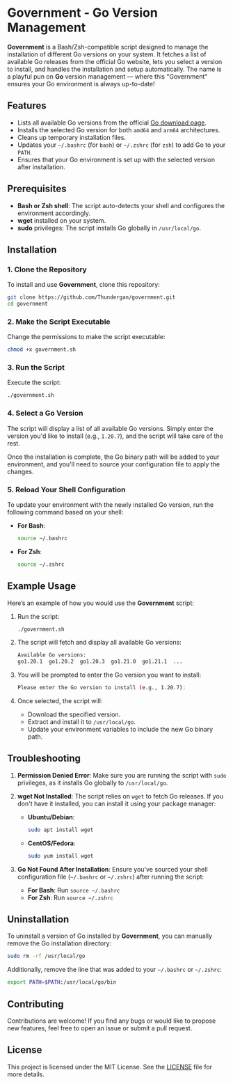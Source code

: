 # Government - Go Version Management

**Government** is a Bash/Zsh-compatible script designed to manage the installation of different Go versions on your system. It fetches a list of available Go releases from the official Go website, lets you select a version to install, and handles the installation and setup automatically. The name is a playful pun on **Go** version management — where this "Government" ensures your Go environment is always up-to-date!

## Features
- Lists all available Go versions from the official [Go download page](https://go.dev/dl/).
- Installs the selected Go version for both `amd64` and `arm64` architectures.
- Cleans up temporary installation files.
- Updates your `~/.bashrc` (for `bash`) or `~/.zshrc` (for `zsh`) to add Go to your `PATH`.
- Ensures that your Go environment is set up with the selected version after installation.

## Prerequisites
- **Bash or Zsh shell**: The script auto-detects your shell and configures the environment accordingly.
- **wget** installed on your system.
- **sudo** privileges: The script installs Go globally in `/usr/local/go`.

## Installation

### 1. Clone the Repository
To install and use **Government**, clone this repository:
```bash
git clone https://github.com/Thundergan/government.git
cd government
```

### 2. Make the Script Executable
Change the permissions to make the script executable:
```bash
chmod +x government.sh
```

### 3. Run the Script
Execute the script:
```bash
./government.sh
```

### 4. Select a Go Version
The script will display a list of all available Go versions. Simply enter the version you'd like to install (e.g., `1.20.7`), and the script will take care of the rest.

Once the installation is complete, the Go binary path will be added to your environment, and you'll need to source your configuration file to apply the changes.

### 5. Reload Your Shell Configuration
To update your environment with the newly installed Go version, run the following command based on your shell:
- **For Bash**:
  ```bash
  source ~/.bashrc
  ```
- **For Zsh**:
  ```bash
  source ~/.zshrc
  ```

## Example Usage
Here’s an example of how you would use the **Government** script:

1. Run the script:
   ```bash
   ./government.sh
   ```

2. The script will fetch and display all available Go versions:
   ```bash
   Available Go versions:
   go1.20.1  go1.20.2  go1.20.3  go1.21.0  go1.21.1  ...
   ```

3. You will be prompted to enter the Go version you want to install:
   ```bash
   Please enter the Go version to install (e.g., 1.20.7):
   ```

4. Once selected, the script will:
   - Download the specified version.
   - Extract and install it to `/usr/local/go`.
   - Update your environment variables to include the new Go binary path.

## Troubleshooting

1. **Permission Denied Error**: Make sure you are running the script with `sudo` privileges, as it installs Go globally to `/usr/local/go`.
   
2. **wget Not Installed**: The script relies on `wget` to fetch Go releases. If you don't have it installed, you can install it using your package manager:
   - **Ubuntu/Debian**:
     ```bash
     sudo apt install wget
     ```
   - **CentOS/Fedora**:
     ```bash
     sudo yum install wget
     ```

3. **Go Not Found After Installation**: Ensure you've sourced your shell configuration file (`~/.bashrc` or `~/.zshrc`) after running the script:
   - **For Bash**: Run `source ~/.bashrc`
   - **For Zsh**: Run `source ~/.zshrc`

## Uninstallation

To uninstall a version of Go installed by **Government**, you can manually remove the Go installation directory:

```bash
sudo rm -rf /usr/local/go
```

Additionally, remove the line that was added to your `~/.bashrc` or `~/.zshrc`:
```bash
export PATH=$PATH:/usr/local/go/bin
```

## Contributing

Contributions are welcome! If you find any bugs or would like to propose new features, feel free to open an issue or submit a pull request.

## License

This project is licensed under the MIT License. See the [LICENSE](LICENSE) file for more details.

